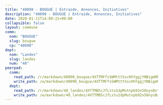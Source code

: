 ```yaml
---
title: "40090 - BOUGUE | Entraide, Annonces, Initiatives"
description: "40090 - BOUGUE | Entraide, Annonces, Initiatives"
date: 2020-01-11T14:09:21+09:00
collapsible: false
layout: commune
comm:
  nom: "BOUGUE"
  slug: bougue
  cp: "40090"
dept:
  nom: "Landes"
  slug: landes
  num: "40"
peerpad:
  comm:
    read_path: /r/markdown/40090_bougue/4XTTMFfsSWMtttSscHhYggjYNBigmMkQVAAvcQ4Z6Jj1hkuLK
    write_path: /w/markdown/40090_bougue/4XTTMFfsSWMtttSscHhYggjYNBigmMkQVAAvcQ4Z6Jj1hkuLK-K3TgTx8HLB7xXXMJrgF5LBmECQJjN24mFRfsvuuiQgutDLHzdKEqhhZ3eXi7jh2v1Cz9P4URF8KjAe29PHQY8uMsW4qwWDiipVgFNGSXzgHezsygZoeytp6Fb22FLSccQRT1Z6GF
  dept:
    read_path: /r/markdown/40_landes/4XTTMB5cJfLstu1dpMutnpb92n58nysBxt2LvNHp8iFa2he7h
    write_path: /w/markdown/40_landes/4XTTMB5cJfLstu1dpMutnpb92n58nysBxt2LvNHp8iFa2he7h-K3TgUvrqNj5GqBsxRXbDQxXTucun7uHSVZWT5C8CgQNaESTTE4cfR63JCubPGiKkKruc9dwpRJsb8aWPbJoGCdC5JVr33cPSqpb1rkjpoPrBPEdrj3zMya2yHWSYgr5GG1nyDstK
---
```


